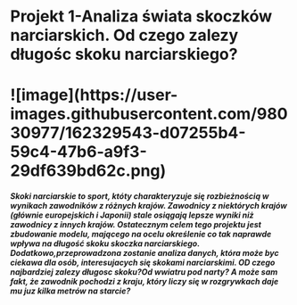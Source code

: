 <h1>Projekt 1-Analiza świata skoczków narciarskich. Od czego zalezy długośc skoku narciarskiego?<h1>
  ![image](https://user-images.githubusercontent.com/98030977/162329543-d07255b4-59c4-47b6-a9f3-29df639bd62c.png)


<h5>Skoki narciarskie to sport, któty charakteryzuje się rozbieżnością w wynikach zawodników z różnych krajów. Zawodnicy z niektórych krajów (głównie europejskich i Japonii) stale osiągają lepsze wyniki niż zawodnicy z innych krajów. Ostatecznym celem tego projektu jest zbudowanie modelu, mającego na ocelu określenie co tak naprawde wpływa na długość skoku skoczka narciarskiego. Dodatkowo,przeprowadzona zostanie analiza danych, która może byc ciekawa dla osób, interesujacych się skokami narciarskimi. OD czego najbardziej zalezy długosc skoku?Od wwiatru pod narty? A może sam fakt, że zawodnik pochodzi z kraju, który liczy się w rozgrywkach daje mu juz kilka metrów na starcie?
